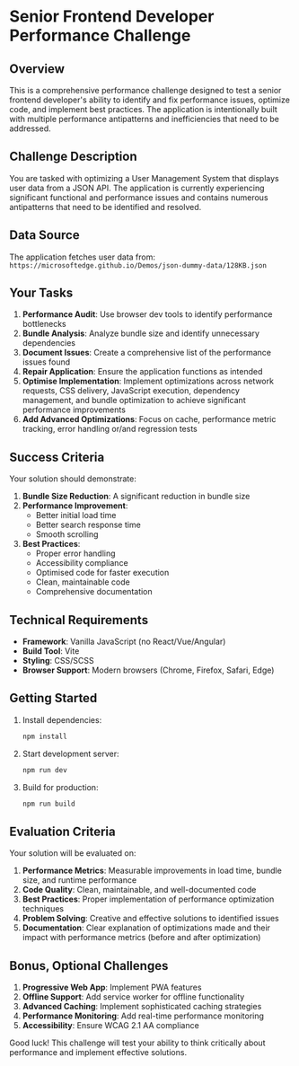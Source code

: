 # Senior Frontend Developer Performance Challenge

## Overview

This is a comprehensive performance challenge designed to test a senior frontend developer's ability to identify and fix performance issues, optimize code, and implement best practices. The application is intentionally built with multiple performance antipatterns and inefficiencies that need to be addressed.

## Challenge Description

You are tasked with optimizing a User Management System that displays user data from a JSON API. The application is currently experiencing significant functional and performance issues and contains numerous antipatterns that need to be identified and resolved.

## Data Source

The application fetches user data from: `https://microsoftedge.github.io/Demos/json-dummy-data/128KB.json`

## Your Tasks

1. **Performance Audit**: Use browser dev tools to identify performance bottlenecks
2. **Bundle Analysis**: Analyze bundle size and identify unnecessary dependencies
3. **Document Issues**: Create a comprehensive list of the performance issues found
4. **Repair Application**: Ensure the application functions as intended
5. **Optimise Implementation**: Implement optimizations across network requests, CSS delivery, JavaScript execution, dependency management, and bundle optimization to achieve significant performance improvements
6. **Add Advanced Optimizations**: Focus on cache, performance metric tracking, error handling or/and regression tests

## Success Criteria

Your solution should demonstrate:

1. **Bundle Size Reduction**: A significant reduction in bundle size
2. **Performance Improvement**:
   - Better initial load time
   - Better search response time
   - Smooth scrolling
3. **Best Practices**:
   - Proper error handling
   - Accessibility compliance
   - Optimised code for faster execution
   - Clean, maintainable code
   - Comprehensive documentation

## Technical Requirements

- **Framework**: Vanilla JavaScript (no React/Vue/Angular)
- **Build Tool**: Vite
- **Styling**: CSS/SCSS
- **Browser Support**: Modern browsers (Chrome, Firefox, Safari, Edge)

## Getting Started

1. Install dependencies:

   ```bash
   npm install
   ```

2. Start development server:

   ```bash
   npm run dev
   ```

3. Build for production:
   ```bash
   npm run build
   ```

## Evaluation Criteria

Your solution will be evaluated on:

1. **Performance Metrics**: Measurable improvements in load time, bundle size, and runtime performance
2. **Code Quality**: Clean, maintainable, and well-documented code
3. **Best Practices**: Proper implementation of performance optimization techniques
4. **Problem Solving**: Creative and effective solutions to identified issues
5. **Documentation**: Clear explanation of optimizations made and their impact with performance metrics (before and after optimization)

## Bonus, Optional Challenges

1. **Progressive Web App**: Implement PWA features
2. **Offline Support**: Add service worker for offline functionality
3. **Advanced Caching**: Implement sophisticated caching strategies
4. **Performance Monitoring**: Add real-time performance monitoring
5. **Accessibility**: Ensure WCAG 2.1 AA compliance

Good luck! This challenge will test your ability to think critically about performance and implement effective solutions.
